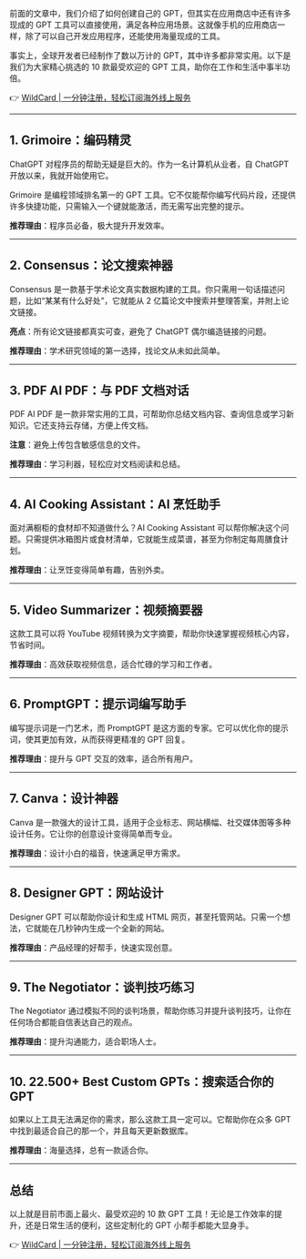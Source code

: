 前面的文章中，我们介绍了如何创建自己的 GPT，但其实在应用商店中还有许多现成的 GPT 工具可以直接使用，满足各种应用场景。这就像手机的应用商店一样，除了可以自己开发应用程序，还能使用海量现成的工具。

事实上，全球开发者已经制作了数以万计的 GPT，其中许多都非常实用。以下是我们为大家精心挑选的 10 款最受欢迎的 GPT 工具，助你在工作和生活中事半功倍。

👉 [WildCard | 一分钟注册，轻松订阅海外线上服务](https://bit.ly/bewildcard)

---

## 1. Grimoire：编码精灵

ChatGPT 对程序员的帮助无疑是巨大的。作为一名计算机从业者，自 ChatGPT 开放以来，我就开始使用它。

Grimoire 是编程领域排名第一的 GPT 工具。它不仅能帮你编写代码片段，还提供许多快捷功能，只需输入一个键就能激活，而无需写出完整的提示。

**推荐理由**：程序员必备，极大提升开发效率。

---

## 2. Consensus：论文搜索神器

Consensus 是一款基于学术论文真实数据构建的工具。你只需用一句话描述问题，比如“某某有什么好处”，它就能从 2 亿篇论文中搜索并整理答案，并附上论文链接。

**亮点**：所有论文链接都真实可查，避免了 ChatGPT 偶尔编造链接的问题。

**推荐理由**：学术研究领域的第一选择，找论文从未如此简单。

---

## 3. PDF AI PDF：与 PDF 文档对话

PDF AI PDF 是一款非常实用的工具，可帮助你总结文档内容、查询信息或学习新知识。它还支持云存储，方便上传文档。

**注意**：避免上传包含敏感信息的文件。

**推荐理由**：学习利器，轻松应对文档阅读和总结。

---

## 4. AI Cooking Assistant：AI 烹饪助手

面对满橱柜的食材却不知道做什么？AI Cooking Assistant 可以帮你解决这个问题。只需提供冰箱图片或食材清单，它就能生成菜谱，甚至为你制定每周膳食计划。

**推荐理由**：让烹饪变得简单有趣，告别外卖。

---

## 5. Video Summarizer：视频摘要器

这款工具可以将 YouTube 视频转换为文字摘要，帮助你快速掌握视频核心内容，节省时间。

**推荐理由**：高效获取视频信息，适合忙碌的学习和工作者。

---

## 6. PromptGPT：提示词编写助手

编写提示词是一门艺术，而 PromptGPT 是这方面的专家。它可以优化你的提示词，使其更加有效，从而获得更精准的 GPT 回复。

**推荐理由**：提升与 GPT 交互的效率，适合所有用户。

---

## 7. Canva：设计神器

Canva 是一款强大的设计工具，适用于企业标志、网站横幅、社交媒体图等多种设计任务。它让你的创意设计变得简单而专业。

**推荐理由**：设计小白的福音，快速满足甲方需求。

---

## 8. Designer GPT：网站设计

Designer GPT 可以帮助你设计和生成 HTML 网页，甚至托管网站。只需一个想法，它就能在几秒钟内生成一个全新的网站。

**推荐理由**：产品经理的好帮手，快速实现创意。

---

## 9. The Negotiator：谈判技巧练习

The Negotiator 通过模拟不同的谈判场景，帮助你练习并提升谈判技巧，让你在任何场合都能自信表达自己的观点。

**推荐理由**：提升沟通能力，适合职场人士。

---

## 10. 22.500+ Best Custom GPTs：搜索适合你的 GPT

如果以上工具无法满足你的需求，那么这款工具一定可以。它帮助你在众多 GPT 中找到最适合自己的那一个，并且每天更新数据库。

**推荐理由**：海量选择，总有一款适合你。

---

## 总结

以上就是目前市面上最火、最受欢迎的 10 款 GPT 工具！无论是工作效率的提升，还是日常生活的便利，这些定制化的 GPT 小帮手都能大显身手。

👉 [WildCard | 一分钟注册，轻松订阅海外线上服务](https://bit.ly/bewildcard)